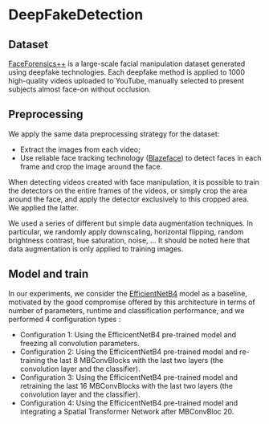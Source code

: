 # DeepFakeDetection
## Dataset
[FaceForensics++](https://github.com/ondyari/FaceForensics) is a large-scale facial manipulation dataset generated using deepfake technologies. Each deepfake method is applied to 1000 high-quality videos uploaded to YouTube, manually selected to present subjects almost face-on without occlusion.

## Preprocessing
We apply the same data preprocessing strategy for the dataset:

- Extract the images from each video;
- Use reliable face tracking technology ([Blazeface](https://github.com/hollance/BlazeFace-PyTorch)) to detect faces in each frame and crop the image around the face.

When detecting videos created with face manipulation, it is possible to train the detectors on the entire frames of the videos, or simply crop the area around the face, and apply the detector exclusively to this cropped area. We applied the latter.

We used a series of different but simple data augmentation techniques. In particular, we randomly apply downscaling, horizontal flipping, random brightness contrast, hue saturation, noise, ... It should be noted here that data augmentation is only applied to training images.

## Model and train
In our experiments, we consider the [EfficientNetB4]() model as a baseline, motivated by the good compromise offered by this architecture in terms of number of parameters, runtime and classification performance, and we performed 4 configuration types :

- Configuration 1: Using the EfficicentNetB4 pre-trained model and freezing all convolution parameters.
- Configuration 2: Using the EfficicentNetB4 pre-trained model and re-training the last 8 MBConvBlocks with the last two layers (the convolution layer and the classifier).
- Configuration 3: Using the EfficicentNetB4 pre-trained model and retraining the last 16 MBConvBlocks with the last two layers (the convolution layer and the classifier).
- Configuration 4: Using the EfficicentNetB4 pre-trained model and integrating a Spatial Transformer Network after MBConvBloc 20.


